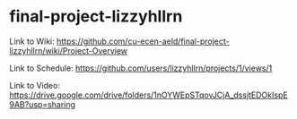 # final-project-lizzyhllrn
Link to Wiki: https://github.com/cu-ecen-aeld/final-project-lizzyhllrn/wiki/Project-Overview

Link to Schedule: https://github.com/users/lizzyhllrn/projects/1/views/1

Link to Video: https://drive.google.com/drive/folders/1nOYWEpSTqovJCjA_dssjtEDOkIspE9AB?usp=sharing
